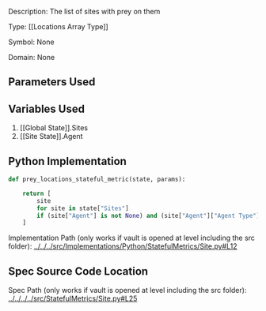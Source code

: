 Description: The list of sites with prey on them

Type: [[Locations Array Type]]

Symbol: None

Domain: None

## Parameters Used

## Variables Used
1. [[Global State]].Sites
2. [[Site State]].Agent

## Python Implementation
```python
def prey_locations_stateful_metric(state, params):

    return [
        site
        for site in state["Sites"]
        if (site["Agent"] is not None) and (site["Agent"]["Agent Type"] == "Prey")
    ]
```
Implementation Path (only works if vault is opened at level including the src folder): [../../../src/Implementations/Python/StatefulMetrics/Site.py#L12](../../../src/Implementations/Python/StatefulMetrics/Site.py#L12)

## Spec Source Code Location

Spec Path (only works if vault is opened at level including the src folder): [../../../../src/StatefulMetrics/Site.py#L25](../../../../src/StatefulMetrics/Site.py#L25)


